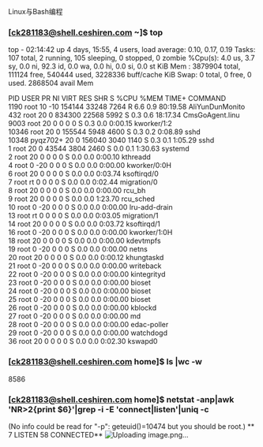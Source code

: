 Linux与Bash编程
### [ck281183@shell.ceshiren.com ~]$ top
top - 02:14:42 up 4 days, 15:55,  4 users,  load average: 0.10, 0.17, 0.19
Tasks: 107 total,   2 running, 105 sleeping,   0 stopped,   0 zombie
%Cpu(s):  4.0 us,  3.7 sy,  0.0 ni, 92.3 id,  0.0 wa,  0.0 hi,  0.0 si,  0.0 st
KiB Mem :  3879904 total,   111124 free,   540444 used,  3228336 buff/cache
KiB Swap:        0 total,        0 free,        0 used.  2868504 avail Mem 

  PID USER      PR  NI    VIRT    RES    SHR S  %CPU %MEM     TIME+ COMMAND                                                     
 1190 root      10 -10  154144  33248   7264 R   6.6  0.9  80:19.58 AliYunDunMonito                                             
  432 root      20   0  834300  22568   5992 S   0.3  0.6  18:17.34 CmsGoAgent.linu                                             
 9003 root      20   0       0      0      0 S   0.3  0.0   0:00.15 kworker/1:2                                                 
10346 root      20   0  155544   5948   4600 S   0.3  0.2   0:08.89 sshd                                                        
10348 pyqz702+  20   0  156040   3040   1140 S   0.3  0.1   1:05.29 sshd                                                        
    1 root      20   0   43544   3804   2460 S   0.0  0.1   1:30.63 systemd                                                     
    2 root      20   0       0      0      0 S   0.0  0.0   0:00.10 kthreadd                                                    
    4 root       0 -20       0      0      0 S   0.0  0.0   0:00.00 kworker/0:0H                                                
    6 root      20   0       0      0      0 S   0.0  0.0   0:03.74 ksoftirqd/0                                                 
    7 root      rt   0       0      0      0 S   0.0  0.0   0:02.44 migration/0                                                 
    8 root      20   0       0      0      0 S   0.0  0.0   0:00.00 rcu_bh                                                      
    9 root      20   0       0      0      0 S   0.0  0.0   1:23.70 rcu_sched                                                   
   10 root       0 -20       0      0      0 S   0.0  0.0   0:00.00 lru-add-drain                                               
   13 root      rt   0       0      0      0 S   0.0  0.0   0:03.05 migration/1                                                 
   14 root      20   0       0      0      0 S   0.0  0.0   0:03.72 ksoftirqd/1                                                 
   16 root       0 -20       0      0      0 S   0.0  0.0   0:00.00 kworker/1:0H                                                
   18 root      20   0       0      0      0 S   0.0  0.0   0:00.00 kdevtmpfs                                                   
   19 root       0 -20       0      0      0 S   0.0  0.0   0:00.00 netns                                                       
   20 root      20   0       0      0      0 S   0.0  0.0   0:00.12 khungtaskd                                                  
   21 root       0 -20       0      0      0 S   0.0  0.0   0:00.00 writeback                                                   
   22 root       0 -20       0      0      0 S   0.0  0.0   0:00.00 kintegrityd                                                 
   23 root       0 -20       0      0      0 S   0.0  0.0   0:00.00 bioset                                                      
   24 root       0 -20       0      0      0 S   0.0  0.0   0:00.00 bioset                                                      
   25 root       0 -20       0      0      0 S   0.0  0.0   0:00.00 bioset                                                      
   26 root       0 -20       0      0      0 S   0.0  0.0   0:00.00 kblockd                                                     
   27 root       0 -20       0      0      0 S   0.0  0.0   0:00.00 md                                                          
   28 root       0 -20       0      0      0 S   0.0  0.0   0:00.00 edac-poller                                                 
   29 root       0 -20       0      0      0 S   0.0  0.0   0:00.00 watchdogd                                                   
   36 root      20   0       0      0      0 S   0.0  0.0   0:02.30 kswapd0            
### [ck281183@shell.ceshiren.com home]$ ls |wc -w
8586
### [ck281183@shell.ceshiren.com home]$ netstat -anp|awk 'NR>2{print $6}'|grep -i -E 'connect|listen'|uniq -c
(No info could be read for "-p": geteuid()=10474 but you should be root.)
     ** 7 LISTEN
     58 CONNECTED**
![Uploading image.png…]()


